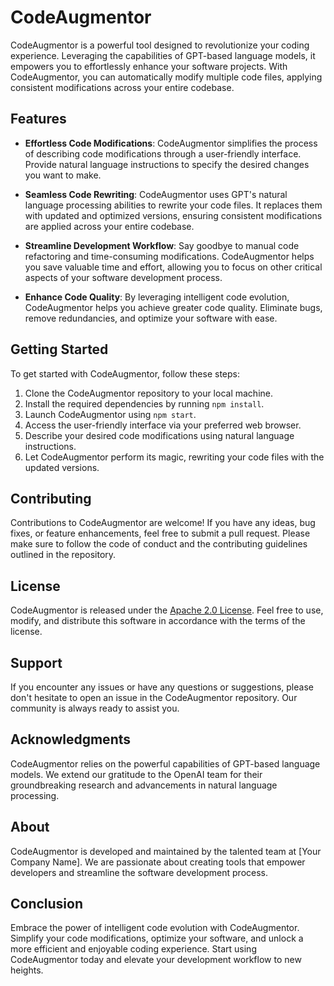 # CodeAugmentor

CodeAugmentor is a powerful tool designed to revolutionize your coding experience. Leveraging the capabilities of GPT-based language models, it empowers you to effortlessly enhance your software projects. With CodeAugmentor, you can automatically modify multiple code files, applying consistent modifications across your entire codebase.

## Features

- **Effortless Code Modifications**: CodeAugmentor simplifies the process of describing code modifications through a user-friendly interface. Provide natural language instructions to specify the desired changes you want to make.

- **Seamless Code Rewriting**: CodeAugmentor uses GPT's natural language processing abilities to rewrite your code files. It replaces them with updated and optimized versions, ensuring consistent modifications are applied across your entire codebase.

- **Streamline Development Workflow**: Say goodbye to manual code refactoring and time-consuming modifications. CodeAugmentor helps you save valuable time and effort, allowing you to focus on other critical aspects of your software development process.

- **Enhance Code Quality**: By leveraging intelligent code evolution, CodeAugmentor helps you achieve greater code quality. Eliminate bugs, remove redundancies, and optimize your software with ease.

## Getting Started

To get started with CodeAugmentor, follow these steps:

1. Clone the CodeAugmentor repository to your local machine.
2. Install the required dependencies by running `npm install`.
3. Launch CodeAugmentor using `npm start`.
4. Access the user-friendly interface via your preferred web browser.
5. Describe your desired code modifications using natural language instructions.
6. Let CodeAugmentor perform its magic, rewriting your code files with the updated versions.

## Contributing

Contributions to CodeAugmentor are welcome! If you have any ideas, bug fixes, or feature enhancements, feel free to submit a pull request. Please make sure to follow the code of conduct and the contributing guidelines outlined in the repository.

## License

CodeAugmentor is released under the [Apache 2.0 License](https://www.apache.org/licenses/LICENSE-2.0). Feel free to use, modify, and distribute this software in accordance with the terms of the license.

## Support

If you encounter any issues or have any questions or suggestions, please don't hesitate to open an issue in the CodeAugmentor repository. Our community is always ready to assist you.

## Acknowledgments

CodeAugmentor relies on the powerful capabilities of GPT-based language models. We extend our gratitude to the OpenAI team for their groundbreaking research and advancements in natural language processing.

## About

CodeAugmentor is developed and maintained by the talented team at [Your Company Name]. We are passionate about creating tools that empower developers and streamline the software development process.

## Conclusion

Embrace the power of intelligent code evolution with CodeAugmentor. Simplify your code modifications, optimize your software, and unlock a more efficient and enjoyable coding experience. Start using CodeAugmentor today and elevate your development workflow to new heights.
